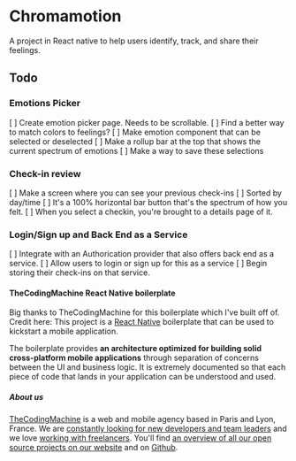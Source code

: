 # Chromamotion

A project in React native to help users identify, track, and share their feelings.

## Todo

### Emotions Picker
[ ] Create emotion picker page. Needs to be scrollable.
  [ ] Find a better way to match colors to feelings?
[ ] Make emotion component that can be selected or deselected
[ ] Make a rollup bar at the top that shows the current spectrum of emotions
[ ] Make a way to save these selections

### Check-in review
[ ] Make a screen where you can see your previous check-ins
  [ ] Sorted by day/time
  [ ] It's a 100% horizontal bar button that's the spectrum of how you felt.
[ ] When you select a checkin, you're brought to a details page of it.

### Login/Sign up and Back End as a Service
[ ] Integrate with an Authorication provider that also offers back end as a service.
[ ] Allow users to login or sign up for this as a service
[ ] Begin storing their check-ins on that service.

#### TheCodingMachine React Native boilerplate
Big thanks to TheCodingMachine for this boilerplate which I've built off of. Credit here:
This project is a [React Native](https://facebook.github.io/react-native/) boilerplate that can be used to kickstart a mobile application.

The boilerplate provides **an architecture optimized for building solid cross-platform mobile applications** through separation of concerns between the UI and business logic. It is extremely documented so that each piece of code that lands in your application can be understood and used.

##### About us

[TheCodingMachine](https://www.thecodingmachine.com/) is a web and mobile agency based in Paris and Lyon, France. We are [constantly looking for new developers and team leaders](https://www.thecodingmachine.com/nous-rejoindre/) and we love [working with freelancers](https://coders.thecodingmachine.com/). You'll find [an overview of all our open source projects on our website](https://thecodingmachine.io/open-source) and on [Github](https://github.com/thecodingmachine).
